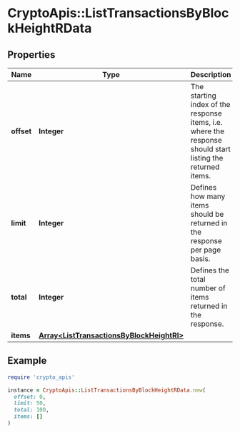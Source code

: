 # CryptoApis::ListTransactionsByBlockHeightRData

## Properties

| Name | Type | Description | Notes |
| ---- | ---- | ----------- | ----- |
| **offset** | **Integer** | The starting index of the response items, i.e. where the response should start listing the returned items. |  |
| **limit** | **Integer** | Defines how many items should be returned in the response per page basis. |  |
| **total** | **Integer** | Defines the total number of items returned in the response. |  |
| **items** | [**Array&lt;ListTransactionsByBlockHeightRI&gt;**](ListTransactionsByBlockHeightRI.md) |  |  |

## Example

```ruby
require 'crypto_apis'

instance = CryptoApis::ListTransactionsByBlockHeightRData.new(
  offset: 0,
  limit: 50,
  total: 100,
  items: []
)
```


